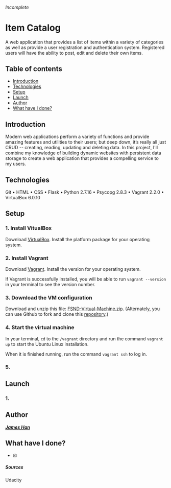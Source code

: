 ###### Incomplete
# Item Catalog
A web application that provides a list of items within a variety of categories as well as provide a user registration and authentication system. Registered users will have the ability to post, edit and delete their own items.

## Table of contents
- [Introduction](#introduction)
- [Technologies](#technologies)
- [Setup](#setup)
- [Launch](#launch)
- [Author](#author)
- [What have I done?](#what-have-i-done)


## Introduction
Modern web applications perform a variety of functions and provide amazing features and utilities to their users; but deep down, it’s really all just CRUD -- creating, reading, updating and deleting data. In this project, I'll combine my knowledge of building dynamic websites with persistent data storage to create a web application that provides a compelling service to my users.


## Technologies
Git • HTML • CSS • Flask • Python 2.7.16 • Psycopg 2.8.3 • Vagrant 2.2.0 • VirtualBox 6.0.10


## Setup
### 1. Install VitualBox 
Download [VirtualBox](https://www.virtualbox.org/wiki/Downloads). Install the platform package for your operating system.

### 2. Install Vagrant
Download [Vagrant](https://www.vagrantup.com/downloads.html). Install the version for your operating system.

If Vagrant is successfully installed, you will be able to run `vagrant --version`   in your terminal to see the version number.

### 3. Download the VM configuration
Download and unzip this file: [FSND-Virtual-Machine.zip](https://s3.amazonaws.com/video.udacity-data.com/topher/2018/April/5acfbfa3_fsnd-virtual-machine/fsnd-virtual-machine.zip).
(Alternately, you can use Github to fork and clone this [repository](https://github.com/udacity/fullstack-nanodegree-vm).)

### 4. Start the virtual machine
In your terminal, `cd` to the `/vagrant` directory and run the command `vagrant up` to start the Ubuntu Linux installation.

When it is finished running, run the command `vagrant ssh` to log in.

### 5. 


## Launch
### 1. 


## Author
***[James Han](https://www.linkedin.com/in/question-not-doubt/)***


## What have I done?
- [x] 


##### Sources
Udacity
